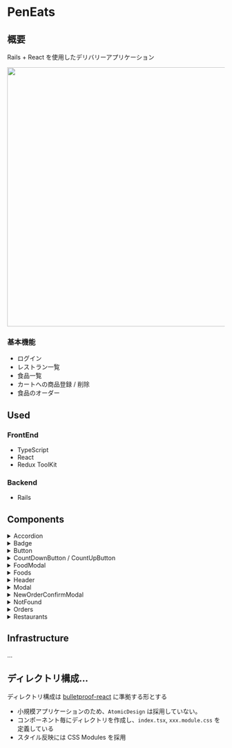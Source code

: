 # PenEats

## 概要

Rails + React を使用したデリバリーアプリケーション

<img src="https://github.com/PenPeen/rails_react_delivery_spa/blob/feature/image/image/restaurants.png?raw=true" width="600"/>

### 基本機能

- ログイン
- レストラン一覧
- 食品一覧
- カートへの商品登録 / 削除
- 食品のオーダー

## Used

### FrontEnd

- TypeScript
- React
- Redux ToolKit

### Backend

- Rails

## Components

<details>
<summary>Accordion</summary>

カート内の商品を表示するためのアコーディオン

<img src="https://github.com/PenPeen/rails_react_delivery_spa/blob/feature/image/image/Accordion.png?raw=true" width="400"/>

</details>

<details>
<summary>Badge</summary>

カート内の商品数などを表示するための Badge コンポーネント

<img src="https://github.com/PenPeen/rails_react_delivery_spa/blob/feature/image/image/Badge.png?raw=true" width="200"/>

</details>

<details>
<summary>Button</summary>

汎用的なボタンコンポーネント

<img src="https://github.com/PenPeen/rails_react_delivery_spa/blob/feature/image/image/Button.png?raw=true" width="400"/>

</details>

<details>
<summary>CountDownButton / CountUpButton</summary>

商品数を増減させるためのボタンコンポーネント

<img src="https://github.com/PenPeen/rails_react_delivery_spa/blob/feature/image/image/CountDownButton:CountUpButton.png?raw=true" width="300"/>

</details>

<details>
<summary>FoodModal</summary>

商品追加時に表示されるモーダルコンポーネント

<img src="https://github.com/PenPeen/rails_react_delivery_spa/blob/feature/image/image/FoodModal.png?raw=true" width="500"/>

</details>

<details>
<summary>Foods</summary>

商品一覧画面

<img src="https://github.com/PenPeen/rails_react_delivery_spa/blob/feature/image/image/Foods.png?raw=true" width="600"/>

</details>

<details>
<summary>Header</summary>

ヘッダーコンポーネント

</details>

<details>
<summary>Modal</summary>

汎用的なモーダルコンポーネント

<img src="" width="200"/>

</details>

<details>
<summary>NewOrderConfirmModal</summary>

商品を置換するためのモーダルコンポーネント

<img src="https://github.com/PenPeen/rails_react_delivery_spa/blob/feature/image/image/NewOrderConfirmModal.png?raw=true" width="500"/>

</details>

<details>
<summary>NotFound</summary>

ルーティングに一致しないページアクセス時に表示されるコンポーネント

<img src="https://github.com/PenPeen/rails_react_delivery_spa/blob/feature/image/image/NotFound.png?raw=true" width="600"/>

</details>

<details>
<summary>Orders</summary>

注文画面のページ

<img src="https://github.com/PenPeen/rails_react_delivery_spa/blob/feature/image/image/Orders.png?raw=true" width="600"/>

</details>

<details>
<summary>Restaurants</summary>

レストラン一覧画面

<img src="https://github.com/PenPeen/rails_react_delivery_spa/blob/feature/image/image/restaurants.png?raw=true" width="600"/>

</details>

## Infrastructure

...

## ディレクトリ構成...

ディレクトリ構成は [bulletproof-react](https://github.com/alan2207/bulletproof-react/blob/master/docs/project-structure.md) に準拠する形とする

- 小規模アプリケーションのため、`AtomicDesign` は採用していない。
- コンポーネント毎にディレクトリを作成し、`index.tsx`, `xxx.module.css` を定義している
- スタイル反映には CSS Modules を採用
